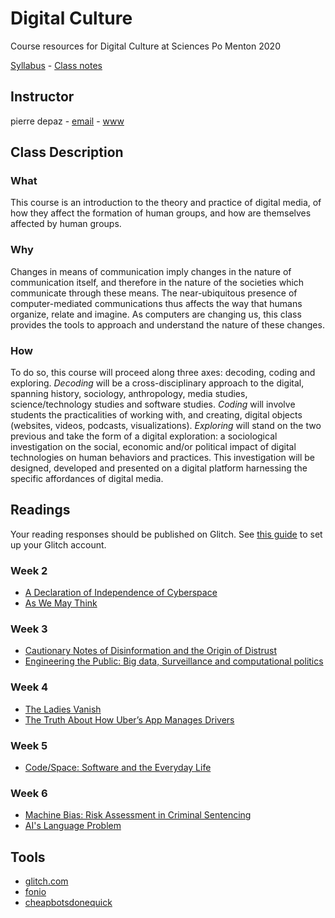 # Digital Culture
Course resources for Digital Culture at Sciences Po Menton 2020

[Syllabus](https://github.com/periode/digital-culture-2019/blob/master/Syllabus.pdf) - [Class notes](https://periode.github.io/digital-culture/)

## Instructor

pierre depaz - [email](mailto:pierre.depaz@sciencespo.fr) - [www](https://pierredepaz.net)

## Class Description

### What

This course is an introduction to the theory and practice of digital media, of how they affect the formation of human groups, and how are themselves affected by human groups.

### Why

Changes in means of communication imply changes in the nature of communication itself, and therefore in the nature of the societies which communicate through these means. The near-ubiquitous presence of computer-mediated communications thus affects the way that humans organize, relate and imagine. As computers are changing us, this class provides the tools to approach and understand the nature of these changes.

### How

To do so, this course will proceed along three axes: decoding, coding and exploring.
*Decoding* will be a cross-disciplinary approach to the digital, spanning history, sociology, anthropology, media studies, science/technology studies and software studies.
*Coding* will involve students the practicalities of working with, and creating, digital objects (websites, videos, podcasts, visualizations).
*Exploring* will stand on the two previous and take the form of a digital exploration: a sociological investigation on the social, economic and/or political impact of digital technologies on human behaviors and practices. This investigation will be designed, developed and presented on a digital platform harnessing the specific affordances of digital media.

## Readings

Your reading responses should be published on Glitch. See [this guide](https://github.com/periode/digital-culture/wiki/Setting-up-Glitch.com) to set up your Glitch account.

### Week 2

- [A Declaration of Independence of Cyberspace](https://www.eff.org/cyberspace-independence)
- [As We May Think](https://www.theatlantic.com/magazine/archive/1945/07/as-we-may-think/303881/)

### Week 3

- [Cautionary Notes of Disinformation and the Origin of Distrust](https://mediawell.ssrc.org/expert-reflections/cautionary-notes-on-disinformation-benkler/)
- [Engineering the Public: Big data, Surveillance and computational politics](https://firstmonday.org/ojs/index.php/fm/article/view/4901/4097)

### Week 4

- [The Ladies Vanish](https://thenewinquiry.com/the-ladies-vanish/)
- [The Truth About How Uber’s App Manages Drivers](https://hbr.org/2016/04/the-truth-about-how-ubers-app-manages-drivers)

### Week 5

- [Code/Space: Software and the Everyday Life](https://github.com/periode/politics-of-code/blob/master/assets/readings/02-space/CodeSpace.pdf)

### Week 6

- [Machine Bias: Risk Assessment in Criminal Sentencing](https://www.propublica.org/article/machine-bias-risk-assessments-in-criminal-sentencing)
- [AI's Language Problem](https://www.technologyreview.com/s/602094/ais-language-problem/)

## Tools

- [glitch.com](https://glitch.com)
- [fonio](https://fonio.medialab.sciences-po.fr/cirses)
- [cheapbotsdonequick](https://cheapbotsdonequick.com/)

